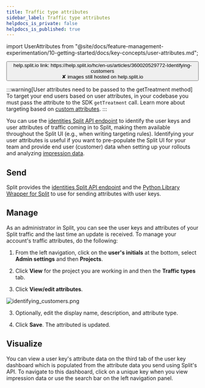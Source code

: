 ```yaml
---
title: Traffic type attributes
sidebar_label: Traffic type attributes
helpdocs_is_private: false
helpdocs_is_published: true
---
```

import UserAttributes from "@site/docs/feature-management-experimentation/10-getting-started/docs/key-concepts/user-attributes.md";

<p>
  <button style={{borderRadius:'8px', border:'1px', fontFamily:'Courier New', fontWeight:'800', textAlign:'left'}}> help.split.io link: https://help.split.io/hc/en-us/articles/360020529772-Identifying-customers <br /> ✘ images still hosted on help.split.io </button>
</p>

<UserAttributes />

:::warning[User attributes need to be passed to the getTreatment method]
To target your end users based on user attributes, in your codebase you must pass the attribute to the SDK `getTreatment` call. Learn more about targeting based on [custom attributes](https://help.split.io/hc/en-us/articles/360020793231-Target-with-custom-attributes).
:::

You can use the [identities Split API endpoint](https://docs.split.io/reference/identities-overview) to identify the user keys and user attributes of traffic coming in to Split, making them available throughout the Split UI (e.g., when writing targeting rules). Identifying your user attributes is useful if you want to pre-populate the Split UI for your team and provide end user (customer) data when setting up your rollouts and analyzing [impression data](https://help.split.io/hc/en-us/articles/360020585192-Impression-events).

## Send
 
Split provides the [identities Split API endpoint](https://docs.split.io/reference/identities-overview) and the [Python Library Wrapper for Split](https://help.split.io/hc/en-us/sections/12618854150157-Admin-API-Wrappers) to use for sending attributes with user keys.

## Manage
 
As an administrator in Split, you can see the user keys and attributes of your Split traffic and the last time an update is received. To manage your account's traffic attributes, do the following:

1. From the left navigation, click on the **user's initials** at the bottom, select **Admin settings** and then **Projects**. 

2. Click **View** for the project you are working in and then the **Traffic types** tab. 

3. Click **View/edit attributes**.

<p>
  <img src="https://help.split.io/hc/article_attachments/30800922792205" alt="identifying_customers.png" />
</p>

3. Optionally, edit the display name, description, and attribute type.

4. Click **Save**. The attributed is updated.

## Visualize
 
You can view a user key's attribute data on the third tab of the user key dashboard which is populated from the attribute data you send using Split's API. To navigate to this dashboard, click on a unique key when you view impression data or use the search bar on the left navigation panel.
